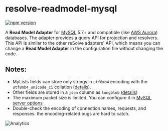 # **resolve-readmodel-mysql**
[![npm version](https://badge.fury.io/js/resolve-readmodel-mysql.svg)](https://badge.fury.io/js/resolve-readmodel-mysql)
 
A **Read Model Adapter** for [MySQL](https://www.mysql.com/) 5.7+ and compatible (like [AWS Aurora](https://aws.amazon.com/rds/aurora/)) databases.
The adapter provides a query API for projection and resolvers. This API is similar to the other reSolve adapters' API, which means you can change a **Read Model Adapter** in the configuration file without changing the code.
 
## Notes:
- MyLists fields can store only strings in `utf8mb4` encoding with the `utf8mb4_unicode_ci` collation ([details](https://dev.mysql.com/doc/refman/5.5/en/charset-unicode-utf8mb4.html)).
- Other fields are stored in a `json` column as `longblob` ([details](https://dev.mysql.com/doc/refman/5.7/en/json.html))
- The maximum packet size is limited. You can configure it in [MySQL server options](https://dev.mysql.com/doc/refman/5.7/en/server-system-variables.html#sysvar_max_allowed_packet)
- Double-check the encoding of connection names, requests, and responses: the encoding-related bugs are hard to catch.
 
![Analytics](https://ga-beacon.appspot.com/UA-118635726-1/packages-resolve-readmodel-mysql-readme?pixel)
